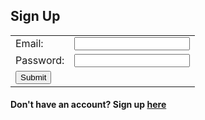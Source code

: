 ## Sign Up

<!--No actions yet-->


<table>
    <tr>
        <td>Email:</td>
        <td><input type="email" id="email" name="email" required></td>
    </tr>
    <tr>
        <td>Password:</td>
        <td><input type="text" id="password" name="password" required></td>
    </tr>
    <tr>
        <td><button type="submit" value="Submit" onclick="create_user()">Submit</button></td>
    </tr>
</table>
<h4>Don't have an account? Sign up <a href="/signup">here</a></h4>

<script>
    // Replace with localhost:8085 for testing
    

    var url = "https://csa-backend.rohanj.dev/api/user/createPerson";
    
    function create_user() {
        const body = {

            // Should be same as person????
            email: document.getElementById("email").value,
            password: document.getElementById("password").value
        };
        const request_options = {
            method: 'POST',
            body: JSON.stringify(body),
            headers: {
                "content-type": 'application/json'
            }
        };
        console.log(JSON.stringify(body));


        fetch(url, request_options)
            .then(response => {
                response.json().then(data => {
                    window.location.href = "/login";
                    
                })
            })
            .catch(err => {
                console.log("Error: " + err);
            })
    }


</script>